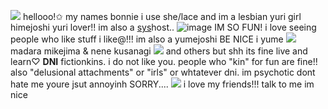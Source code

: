 ![](https://media.discordapp.net/attachments/1036324462481649774/1050685367889711134/BB39C35D-8485-4D31-883B-4026EFF55C57.png) hellooo!✩ my names bonnie i use she/lace and im a lesbian yuri girl himejoshi yuri lover!! im also a [sys](https://rentry.co/plantera)host.. ![image](https://wilardo.crd.co/assets/images/gallery02/fcc720c7.gif?v=b62e9456) IM SO FUN! i love seeing people who like stuff i like@!!! im also a yumejoshi BE NICE i yume ![](https://wilardo.crd.co/assets/images/gallery27/edf97b53.gif?v=b62e9456) madara mikejima & nene kusanagi ![](https://wilardo.crd.co/assets/images/gallery27/edf97b53.gif?v=b62e9456) and others but shh its fine live and learn♡ **DNI** fictionkins. i do not like you. people who "kin" for fun are fine!! also "delusional attachments" or "irls" or whtatever dni. im psychotic dont hate me youre jsut annoyinh SORRY.... ![](https://wilardo.crd.co/assets/images/gallery27/779b1013.gif?v=b62e9456) i love my friends!!! talk to me im nice
